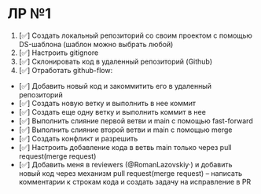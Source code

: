 # ЛР №1

1) [✅] Создать локальный репозиторий со своим проектом c помощью  DS-шаблона (шаблон можно выбрать любой)
2) [✅] Настроить gitignore
3) [✅] Склонировать код в удаленный репозиторий (Github)
4) [✅] Отработать github-flow: 
* [✅] Добавить новый код и закоммитить его в удаленный репозиторий  
* [✅] Создать новую ветку и выполнить в нее коммит
* [✅] Создать еще одну ветку и выполнить коммит в нее
* [✅] Выполнить слияние первой ветви и main с помощью fast-forward
* [✅] Выполнить слияние второй ветви и main с помощью merge
* [✅] Создать конфликт и разрешить
* [✅] Настроить добавление кода в ветвь main только через pull request(merge request)
* [✅] Добавить меня в reviewers (@RomanLazovskiy·) и добавить новый код через механизм pull request(merge request) – написать комментарии к строкам кода и создать задачу на исправление в PR